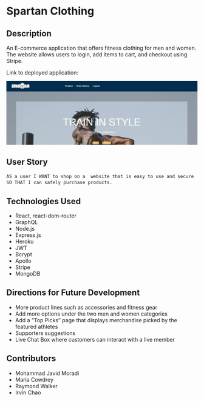 # Spartan Clothing

## Description
An E-commerce application that offers fitness clothing for men and women. The website allows users to login, add items to cart, and checkout using Stripe.

Link to deployed application:

![Spartan Clothing](Spartan.JPG)

## User Story
```
AS a user I WANT to shop on a  website that is easy to use and secure
SO THAT I can safely purchase products.

```

## Technologies Used
* React, react-dom-router				 
* GraphQL 
* Node.js
* Express.js 
* Heroku 
* JWT 
* Bcrypt	
* Apollo 	
* Stripe	
* MongoDB

## Directions for Future Development
* More product lines such as accessories and fitness gear
* Add more options under the two men and women categories
* Add a “Top Picks” page that  displays merchandise     picked by the featured athletes
* Supporters suggestions
* Live Chat Box where customers can interact with a live member


## Contributors
* Mohammad Javid Moradi
* Maria Cowdrey
* Raymond Walker
* Irvin Chao
